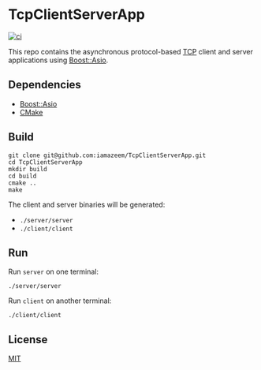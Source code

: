 # TcpClientServerApp

[![ci](https://github.com/iamazeem/TcpClientServerApp/actions/workflows/ci.yml/badge.svg?branch=main)](https://github.com/iamazeem/TcpClientServerApp/actions/workflows/ci.yml)

This repo contains the asynchronous protocol-based
[TCP](https://en.wikipedia.org/wiki/Transmission_Control_Protocol) client and
server applications using
[Boost::Asio](https://www.boost.org/doc/libs/1_76_0/doc/html/boost_asio.html).

## Dependencies

- [Boost::Asio](https://www.boost.org/doc/libs/1_76_0/doc/html/boost_asio.html)
- [CMake](https://cmake.org/)

## Build

```shell
git clone git@github.com:iamazeem/TcpClientServerApp.git
cd TcpClientServerApp
mkdir build
cd build
cmake ..
make
```

The client and server binaries will be generated:

- `./server/server`
- `./client/client`

## Run

Run `server` on one terminal:

```shell
./server/server
```

Run `client` on another terminal:

```shell
./client/client
```

## License

[MIT](./LICENSE)
